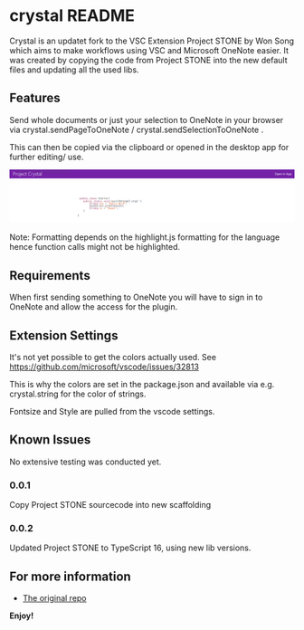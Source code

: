 # crystal README

Crystal is an updatet fork to the VSC Extension Project STONE by Won Song which aims to make workflows using VSC and Microsoft OneNote easier.
It was created by copying the code from Project STONE into the new default files and updating all the used libs.

## Features

Send whole documents or just your selection to OneNote in your browser via crystal.sendPageToOneNote / crystal.sendSelectionToOneNote .

This can then be copied via the clipboard or opened in the desktop app for further editing/ use.


![Example: ](images/Example.png)

Note: Formatting depends on the highlight.js formatting for the language hence function calls might not be highlighted.

## Requirements

When first sending something to OneNote you will have to sign in to OneNote and allow the access for the plugin.

## Extension Settings

It's not yet possible to get the colors actually used.
See https://github.com/microsoft/vscode/issues/32813

This is why the colors are set in the package.json and available via e.g. crystal.string for the color of strings.

Fontsize and Style are pulled from the vscode settings.

## Known Issues

No extensive testing was conducted yet.

### 0.0.1
Copy Project STONE sourcecode into new scaffolding
### 0.0.2
Updated Project STONE to TypeScript 16, using new lib versions.


## For more information

* [The original repo](https://github.com/WonSong/STONE)


**Enjoy!**
